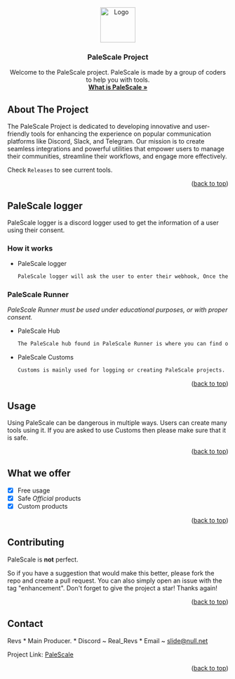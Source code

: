 <a name="readme-top"></a>
<br />
<div align="center">
  <a href="https://github.com/othneildrew/Best-README-Template">
    <img src="images/logo.png" alt="Logo" width="80" height="80">
  </a>

  <h3 align="center">PaleScale Project</h3>

  <p align="center">
    Welcome to the PaleScale project. PaleScale is made by a group of coders to help you with tools.
    <br />
    <a href="https://github.com/othneildrew/Best-README-Template"><strong>What is PaleScale »</strong></a>
  </p>
</div>



## About The Project

The PaleScale Project is dedicated to developing innovative and user-friendly tools for enhancing the experience on popular communication platforms like Discord, Slack, and Telegram. Our mission is to create seamless integrations and powerful utilities that empower users to manage their communities, streamline their workflows, and engage more effectively.

Check `Releases` to see current tools.

<p align="right">(<a href="#readme-top">back to top</a>)</p>


## PaleScale logger

PaleScale logger is a discord logger used to get the information of a user using their consent.

### How it works

* PaleScale logger
  ```sh
  PaleScale logger will ask the user to enter their webhook, Once they have done so, it will send a key to the users webhook. You then ask the victim to choose "Custom > LG" and enter this key inside of the PaleScale Runner Customs. Once they have done so, it will send the users information via cURL.
  ```

### PaleScale Runner

_PaleScale Runner must be used under educational purposes, or with proper consent._

* PaleScale Hub
   ```sh
   The PaleScale hub found in PaleScale Runner is where you can find official links / downloads to PaleScale Downloads.
   ```
* PaleScale Customs
   ```sh
   Customs is mainly used for logging or creating PaleScale projects. Note: If you are asked to use a PaleScale custom, please be aware it is not 100% Safe.
   ```

<p align="right">(<a href="#readme-top">back to top</a>)</p>


## Usage

Using PaleScale can be dangerous in multiple ways. Users can create many tools using it. If you are asked to use Customs then please make sure that it is safe.

<p align="right">(<a href="#readme-top">back to top</a>)</p>


## What we offer

- [x] Free usage
- [x] Safe _Official_ products
- [x] Custom products

<p align="right">(<a href="#readme-top">back to top</a>)</p>


## Contributing

PaleScale is **not** perfect.

So if you have a suggestion that would make this better, please fork the repo and create a pull request. You can also simply open an issue with the tag "enhancement".
Don't forget to give the project a star! Thanks again!

<p align="right">(<a href="#readme-top">back to top</a>)</p>

## Contact

Revs * Main Producer. * Discord ~ Real_Revs * Email ~ slide@null.net

Project Link: [PaleScale](https://github.com/RealRevs/PaleScale)

<p align="right">(<a href="#readme-top">back to top</a>)</p>
